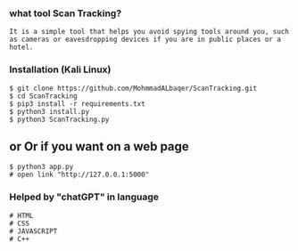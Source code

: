 ### what tool Scan Tracking?
```
It is a simple tool that helps you avoid spying tools around you, such as cameras or eavesdropping devices if you are in public places or a hotel.

```


### Installation (Kali Linux)

```
$ git clone https://github.com/MohmmadALbaqer/ScanTracking.git
$ cd ScanTracking
$ pip3 install -r requirements.txt
$ python3 install.py
$ python3 ScanTracking.py

```
## or Or if you want on a web page

```
$ python3 app.py
# open link "http://127.0.0.1:5000"

```

### Helped by "chatGPT" in language

```
# HTML
# CSS
# JAVASCRIPT
# C++

